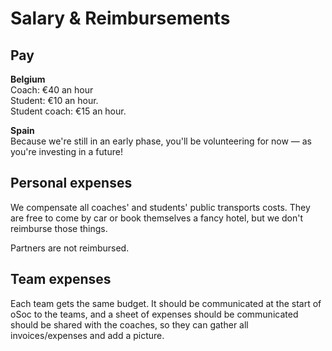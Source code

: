 # Salary & Reimbursements

## Pay

**Belgium**  
Coach: €40 an hour  
Student: €10 an hour.  
Student coach: €15 an hour.

**Spain**  
Because we're still in an early phase, you'll be volunteering for now — as you're investing in a future!

## Personal expenses

We compensate all coaches' and students' public transports costs. They are free to come by car or book themselves a fancy hotel, but we don't reimburse those things.

Partners are not reimbursed.

## Team expenses

Each team gets the same budget. It should be communicated at the start of oSoc to the teams, and a sheet of expenses should be communicated should be shared with the coaches, so they can gather all invoices/expenses and add a picture.



